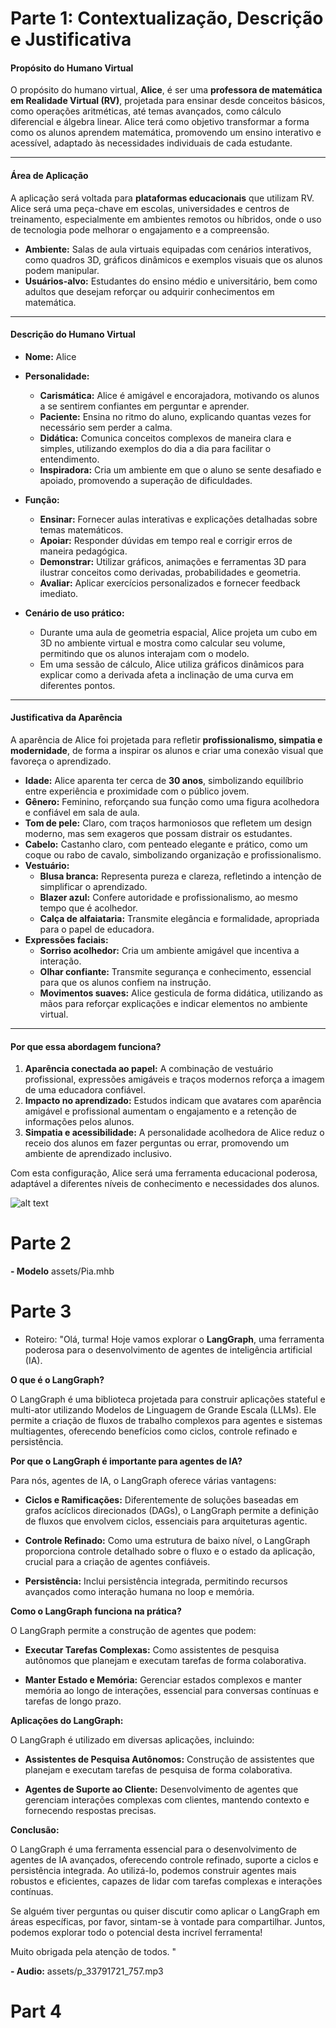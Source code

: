 # Parte 1: Contextualização, Descrição e Justificativa

#### **Propósito do Humano Virtual**
O propósito do humano virtual, **Alice**, é ser uma **professora de matemática em Realidade Virtual (RV)**, projetada para ensinar desde conceitos básicos, como operações aritméticas, até temas avançados, como cálculo diferencial e álgebra linear. Alice terá como objetivo transformar a forma como os alunos aprendem matemática, promovendo um ensino interativo e acessível, adaptado às necessidades individuais de cada estudante.

---

#### **Área de Aplicação**
A aplicação será voltada para **plataformas educacionais** que utilizam RV. Alice será uma peça-chave em escolas, universidades e centros de treinamento, especialmente em ambientes remotos ou híbridos, onde o uso de tecnologia pode melhorar o engajamento e a compreensão.

- **Ambiente:** Salas de aula virtuais equipadas com cenários interativos, como quadros 3D, gráficos dinâmicos e exemplos visuais que os alunos podem manipular.
- **Usuários-alvo:** Estudantes do ensino médio e universitário, bem como adultos que desejam reforçar ou adquirir conhecimentos em matemática.

---

#### **Descrição do Humano Virtual**

- **Nome:** Alice
- **Personalidade:**
  - **Carismática:** Alice é amigável e encorajadora, motivando os alunos a se sentirem confiantes em perguntar e aprender.
  - **Paciente:** Ensina no ritmo do aluno, explicando quantas vezes for necessário sem perder a calma.
  - **Didática:** Comunica conceitos complexos de maneira clara e simples, utilizando exemplos do dia a dia para facilitar o entendimento.
  - **Inspiradora:** Cria um ambiente em que o aluno se sente desafiado e apoiado, promovendo a superação de dificuldades.

- **Função:**
  - **Ensinar:** Fornecer aulas interativas e explicações detalhadas sobre temas matemáticos.
  - **Apoiar:** Responder dúvidas em tempo real e corrigir erros de maneira pedagógica.
  - **Demonstrar:** Utilizar gráficos, animações e ferramentas 3D para ilustrar conceitos como derivadas, probabilidades e geometria.
  - **Avaliar:** Aplicar exercícios personalizados e fornecer feedback imediato.

- **Cenário de uso prático:**
  - Durante uma aula de geometria espacial, Alice projeta um cubo em 3D no ambiente virtual e mostra como calcular seu volume, permitindo que os alunos interajam com o modelo.
  - Em uma sessão de cálculo, Alice utiliza gráficos dinâmicos para explicar como a derivada afeta a inclinação de uma curva em diferentes pontos.

---

#### **Justificativa da Aparência**

A aparência de Alice foi projetada para refletir **profissionalismo, simpatia e modernidade**, de forma a inspirar os alunos e criar uma conexão visual que favoreça o aprendizado.

- **Idade:** Alice aparenta ter cerca de **30 anos**, simbolizando equilíbrio entre experiência e proximidade com o público jovem.
- **Gênero:** Feminino, reforçando sua função como uma figura acolhedora e confiável em sala de aula.
- **Tom de pele:** Claro, com traços harmoniosos que refletem um design moderno, mas sem exageros que possam distrair os estudantes.
- **Cabelo:** Castanho claro, com penteado elegante e prático, como um coque ou rabo de cavalo, simbolizando organização e profissionalismo.
- **Vestuário:** 
  - **Blusa branca:** Representa pureza e clareza, refletindo a intenção de simplificar o aprendizado.
  - **Blazer azul:** Confere autoridade e profissionalismo, ao mesmo tempo que é acolhedor.
  - **Calça de alfaiataria:** Transmite elegância e formalidade, apropriada para o papel de educadora.
- **Expressões faciais:** 
  - **Sorriso acolhedor:** Cria um ambiente amigável que incentiva a interação.
  - **Olhar confiante:** Transmite segurança e conhecimento, essencial para que os alunos confiem na instrução.
  - **Movimentos suaves:** Alice gesticula de forma didática, utilizando as mãos para reforçar explicações e indicar elementos no ambiente virtual.

---

#### **Por que essa abordagem funciona?**
1. **Aparência conectada ao papel:** A combinação de vestuário profissional, expressões amigáveis e traços modernos reforça a imagem de uma educadora confiável.
2. **Impacto no aprendizado:** Estudos indicam que avatares com aparência amigável e profissional aumentam o engajamento e a retenção de informações pelos alunos.
3. **Simpatia e acessibilidade:** A personalidade acolhedora de Alice reduz o receio dos alunos em fazer perguntas ou errar, promovendo um ambiente de aprendizado inclusivo.

Com esta configuração, Alice será uma ferramenta educacional poderosa, adaptável a diferentes níveis de conhecimento e necessidades dos alunos.

![alt text](<DALL·E 2024-11-26 11.28.56 - A realistic and beautiful depiction of Alice, a professional and approachable math teacher, set in a modern classroom environment. Alice is a woman in.webp>)

# Parte 2

**- Modelo** assets/Pia.mhb

# Parte 3


 - Roteiro: "Olá, turma! Hoje vamos explorar o **LangGraph**, uma ferramenta poderosa para o desenvolvimento de agentes de inteligência artificial (IA).

**O que é o LangGraph?**

O LangGraph é uma biblioteca projetada para construir aplicações stateful e multi-ator utilizando Modelos de Linguagem de Grande Escala (LLMs). Ele permite a criação de fluxos de trabalho complexos para agentes e sistemas multiagentes, oferecendo benefícios como ciclos, controle refinado e persistência. 

**Por que o LangGraph é importante para agentes de IA?**

Para nós, agentes de IA, o LangGraph oferece várias vantagens:

- **Ciclos e Ramificações:** Diferentemente de soluções baseadas em grafos acíclicos direcionados (DAGs), o LangGraph permite a definição de fluxos que envolvem ciclos, essenciais para arquiteturas agentic. 

- **Controle Refinado:** Como uma estrutura de baixo nível, o LangGraph proporciona controle detalhado sobre o fluxo e o estado da aplicação, crucial para a criação de agentes confiáveis. 

- **Persistência:** Inclui persistência integrada, permitindo recursos avançados como interação humana no loop e memória. 

**Como o LangGraph funciona na prática?**

O LangGraph permite a construção de agentes que podem:

- **Executar Tarefas Complexas:** Como assistentes de pesquisa autônomos que planejam e executam tarefas de forma colaborativa. 

- **Manter Estado e Memória:** Gerenciar estados complexos e manter memória ao longo de interações, essencial para conversas contínuas e tarefas de longo prazo. 

**Aplicações do LangGraph:**

O LangGraph é utilizado em diversas aplicações, incluindo:

- **Assistentes de Pesquisa Autônomos:** Construção de assistentes que planejam e executam tarefas de pesquisa de forma colaborativa. 

- **Agentes de Suporte ao Cliente:** Desenvolvimento de agentes que gerenciam interações complexas com clientes, mantendo contexto e fornecendo respostas precisas. 

**Conclusão:**

O LangGraph é uma ferramenta essencial para o desenvolvimento de agentes de IA avançados, oferecendo controle refinado, suporte a ciclos e persistência integrada. Ao utilizá-lo, podemos construir agentes mais robustos e eficientes, capazes de lidar com tarefas complexas e interações contínuas.

Se alguém tiver perguntas ou quiser discutir como aplicar o LangGraph em áreas específicas, por favor, sintam-se à vontade para compartilhar. Juntos, podemos explorar todo o potencial desta incrível ferramenta!

Muito obrigada pela atenção de todos. "


**- Audio:** assets/p_33791721_757.mp3

# Part 4
